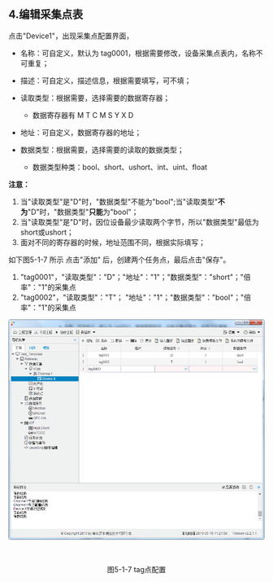 ## 4.编辑采集点表

点击"Device1"，出现采集点配置界面，

- 名称：可自定义，默认为  tag0001，根据需要修改，设备采集点表内，名称不可重复；
- 描述：可自定义，描述信息，根据需要填写，可不填；
- 读取类型：根据需要，选择需要的数据寄存器；
  
  - 数据寄存器有 M T C M S Y X D
- 地址：可自定义，数据寄存器的地址；
  
- 数据类型：根据需要，选择需要的读取的数据类型；
  
  - 数据类型种类：bool、short、ushort、int、uint、float
  

**注意：**

  1. 当"读取类型"是"D"时，"数据类型"不能为"bool";当"读取类型"**不为**"D"时，"数据类型"**只能**为"bool"；
  2. 当"读取类型"是"D"时，因位设备最少读取两个字节，所以"数据类型"最低为short或ushort；
  3. 面对不同的寄存器的时候，地址范围不同，根据实际填写；

如下图5-1-7 所示  点击"添加" 后，创建两个任务点，最后点击"保存"。

1. "tag0001"，"读取类型"："D"；"地址"："1"；"数据类型"："short"；"倍率"："1"的采集点
2. "tag0002"，"读取类型"："T"；  "地址"："1"；"数据类型"："bool"；"倍率"："1"的采集点

![](assets/tag配置.png)

​					

<center>图5-1-7 tag点配置</center>

